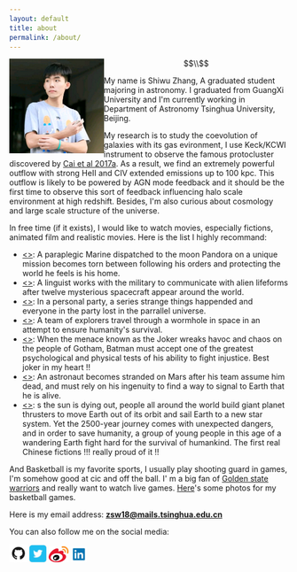 ```yaml
---
layout: default
title: about
permalink: /about/
---
```


<img src="https://github.com/zsw6666/zsw6666.github.io/raw/master/_pages/img/sw.jpg" alt="SW" align='left' style="zoom:25%;" />



$$\\$$

My name is Shiwu Zhang, A graduated student majoring in astronomy. I graduated from GuangXi University and I'm currently working in Department of Astronomy Tsinghua University, Beijing. 

My research is to study the coevolution of galaxies with its gas evironment, I use Keck/KCWI instrument to observe the famous protocluster discovered by [Cai et al 2017a](https://arxiv.org/abs/1609.02913). As a result, we find an extremely powerful outflow with strong HeII and CIV extended emissions up to 100 kpc. This outflow is likely to be powered by AGN mode feedback and it should be the first time to observe this sort of feedback influencing halo scale environment at high redshift. Besides, I'm also curious about cosmology and large scale structure of the universe. 

In free time (if it exists), I would like to watch movies, especially fictions, animated film and realistic movies. Here is the list I highly recommand:

* [<<Avatar>>](https://www.imdb.com/title/tt0499549/): A paraplegic Marine dispatched to the moon Pandora on a unique mission becomes torn between following his orders and protecting the world he feels is his home.
* [<<Arrival>>](https://www.imdb.com/title/tt2543164): A linguist works with the military to communicate with alien lifeforms after twelve mysterious spacecraft appear around the world.
* [<<Coherence>>](https://www.imdb.com/title/tt2866360/): In a personal party, a series strange things happended and everyone in the party lost in the parrallel universe.
*  [<<Interstellar>>](https://www.imdb.com/title/tt0816692/): A team of explorers travel through a wormhole in space in an attempt to ensure humanity's survival.
* [<<The Dark Knight>>](https://www.imdb.com/title/tt0468569/): When the menace known as the Joker wreaks havoc and chaos on the people of Gotham, Batman must accept one of the greatest psychological and physical tests of his ability to fight injustice. Best joker in my heart !!
* [<<The Martian>>](https://www.imdb.com/title/tt3659388/): An astronaut becomes stranded on Mars after his team assume him dead, and must rely on his ingenuity to find a way to signal to Earth that he is alive.
* [<<Wondering Earth>>](https://www.imdb.com/title/tt7605074/): s the sun is dying out, people all around the world build giant planet thrusters to move Earth out of its orbit and sail Earth to a new star system. Yet the 2500-year journey comes with unexpected dangers, and in order to save humanity, a group of young people in this age of a wandering Earth fight hard for the survival of humankind. The first real Chinese fictions !!! really proud of it !!

And Basketball is my favorite sports, I usually play shooting guard in games, I'm somehow good at cic and off the ball.  I' m a big fan of [Golden state warriors](https://www.nba.com/warriors/) and really want to watch live games. [Here](https://pan.baidu.com/s/15DMHYLVbbVJ6mHH228NaUw)'s some photos for my basketball games. 

Here is my email address: **zsw18@mails.tsinghua.edu.cn**

You can also follow me on the social media:

[<img src="https://github.com/zsw6666/zsw6666.github.io/raw/master/_pages/img/github_logo.jpeg" alt="github" style="zoom:5%;" />](https://github.com/zsw6666) [<img src="https://github.com/zsw6666/zsw6666.github.io/raw/master/_pages/img/twitter_logo.jpeg" alt="twitter" style="zoom:6%;" />](https://twitter.com/zhang_sw) [<img src="https://github.com/zsw6666/zsw6666.github.io/raw/master/_pages/img/sina_logo.jpeg" alt="sina" style="zoom:7%;" />](https://weibo.com/6388093891/profile?topnav=1&wvr=6) [<img src="https://github.com/zsw6666/zsw6666.github.io/raw/master/_pages/img/linkedin_logo.jpeg" alt="linkedin" style="zoom:9%;" />](https://www.linkedin.com/in/shiwu-zhang-139416184/)











